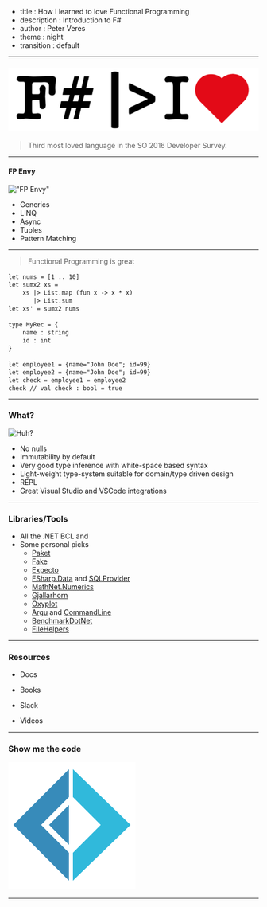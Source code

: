 - title : How I learned to love Functional Programming
- description : Introduction to F#
- author : Peter Veres
- theme : night
- transition : default

***

### ![image](images/iHearFsharp1.png)

> Third most loved language in the SO 2016 Developer Survey. 

*** 

#### FP Envy
!["FP Envy"](https://media.giphy.com/media/OcsIqNQaWLCBa/giphy.gif)  

* Generics
* LINQ
* Async
* Tuples
* Pattern Matching

***

> Functional Programming is great

    let nums = [1 .. 10]  
    let sumx2 xs =  
        xs |> List.map (fun x -> x * x)  
           |> List.sum
    let xs' = sumx2 nums

    type MyRec = {
        name : string
        id : int
    }

    let employee1 = {name="John Doe"; id=99}
    let employee2 = {name="John Doe"; id=99}
    let check = employee1 = employee2
    check // val check : bool = true

***

### What?
![Huh?](https://media3.giphy.com/media/5wWf7H89PisM6An8UAU/giphy.gif)

* No nulls
* Immutability by default
* Very good type inference with white-space based syntax
* Light-weight type-system suitable for domain/type driven design
* REPL
* Great Visual Studio and VSCode integrations


***

### Libraries/Tools

* All the .NET BCL and 
* Some personal picks
    - [Paket](https://fsprojects.github.io/Paket/index.html)
    - [Fake](http://fsharp.github.io/FAKE/)
    - [Expecto](https://github.com/haf/expecto)
    - [FSharp.Data](http://fsharp.github.io/FSharp.Data/) and [SQLProvider](http://fsprojects.github.io/SQLProvider/)
    - [MathNet.Numerics](https://numerics.mathdotnet.com/)
    - [Gjallarhorn](http://reedcopsey.github.io/Gjallarhorn/)
    - [Oxyplot](http://www.oxyplot.org/)
    - [Argu](http://fsprojects.github.io/Argu/) and [CommandLine](https://github.com/gsscoder/commandline)
    - [BenchmarkDotNet](http://benchmarkdotnet.org/)
    - [FileHelpers](http://www.filehelpers.net/)


***

### Resources

* Docs

* Books

* Slack

* Videos

*** 

### Show me the code
![whatever](images/fsharp256.png)

***